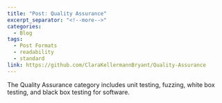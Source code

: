 ```yaml
---
title: "Post: Quality Assurance"
excerpt_separator: "<!--more-->"
categories:
  - Blog
tags:
  - Post Formats
  - readability
  - standard
link: https://github.com/ClaraKellermannBryant/Quality-Assurance
---
```


The Quality Assurance category includes unit testing, fuzzing, white box testing, and black box testing for software. 

